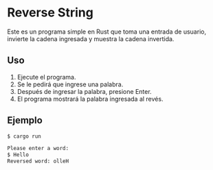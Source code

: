 # Reverse String

Este es un programa simple en Rust que toma una entrada de usuario, invierte la cadena ingresada y muestra la cadena invertida.

## Uso

1. Ejecute el programa.
2. Se le pedirá que ingrese una palabra.
3. Después de ingresar la palabra, presione Enter.
4. El programa mostrará la palabra ingresada al revés.

## Ejemplo

```bash
$ cargo run

Please enter a word:
$ Hello
Reversed word: olleH
```